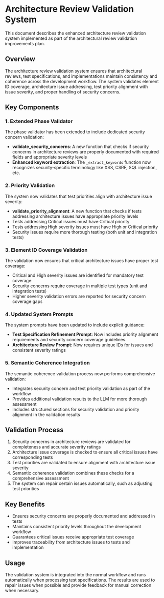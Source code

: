 # Architecture Review Validation System

This document describes the enhanced architecture review validation system implemented as part of the architectural review validation improvements plan.

## Overview

The architecture review validation system ensures that architectural reviews, test specifications, and implementations maintain consistency and coherence across the development workflow. The system validates element ID coverage, architecture issue addressing, test priority alignment with issue severity, and proper handling of security concerns.

## Key Components

### 1. Extended Phase Validator

The phase validator has been extended to include dedicated security concern validation:

- **validate_security_concerns**: A new function that checks if security concerns in architecture reviews are properly documented with required fields and appropriate severity levels
- **Enhanced keyword extraction**: The `_extract_keywords` function now recognizes security-specific terminology like XSS, CSRF, SQL injection, etc.

### 2. Priority Validation

The system now validates that test priorities align with architecture issue severity:

- **validate_priority_alignment**: A new function that checks if tests addressing architecture issues have appropriate priority levels
- Tests addressing Critical issues must have Critical priority
- Tests addressing High severity issues must have High or Critical priority
- Security issues require more thorough testing (both unit and integration tests)

### 3. Element ID Coverage Validation

The validation now ensures that critical architecture issues have proper test coverage:

- Critical and High severity issues are identified for mandatory test coverage
- Security concerns require coverage in multiple test types (unit and integration tests)
- Higher severity validation errors are reported for security concern coverage gaps

### 4. Updated System Prompts

The system prompts have been updated to include explicit guidance:

- **Test Specification Refinement Prompt**: Now includes priority alignment requirements and security concern coverage guidelines
- **Architecture Review Prompt**: Now requires unique IDs for issues and consistent severity ratings

### 5. Semantic Coherence Integration

The semantic coherence validation process now performs comprehensive validation:

- Integrates security concern and test priority validation as part of the workflow
- Provides additional validation results to the LLM for more thorough assessment
- Includes structured sections for security validation and priority alignment in the validation results

## Validation Process

1. Security concerns in architecture reviews are validated for completeness and accurate severity ratings
2. Architecture issue coverage is checked to ensure all critical issues have corresponding tests
3. Test priorities are validated to ensure alignment with architecture issue severity
4. Semantic coherence validation combines these checks for a comprehensive assessment
5. The system can repair certain issues automatically, such as adjusting test priorities

## Key Benefits

- Ensures security concerns are properly documented and addressed in tests
- Maintains consistent priority levels throughout the development workflow
- Guarantees critical issues receive appropriate test coverage
- Improves traceability from architecture issues to tests and implementation

## Usage

The validation system is integrated into the normal workflow and runs automatically when processing test specifications. The results are used to repair issues when possible and provide feedback for manual correction when necessary.
